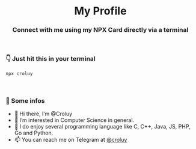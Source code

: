 <h1 align="center">  <strong>My Profile</strong> </h1>
<h3 align="center"> Connect with me using my NPX Card directly via a terminal </h3>

<br />

### <strong>👇 Just hit this in your terminal</strong>

```bash
npx croluy
```

<br />

### <strong>🚀 Some infos</strong>

- 👋 Hi there, I’m @Croluy
- 👀 I’m interested in Computer Science in general.
- 🌱 I do enjoy several programming language like C, C++, Java, JS, PHP, Go and Python.
- 📫 You can reach me on Telegram at [@croluy](https://t.me/croluy)